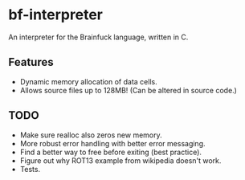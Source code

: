 # bf-interpreter
An interpreter for the Brainfuck language, written in C.

## Features
- Dynamic memory allocation of data cells.
- Allows source files up to 128MB! (Can be altered in source code.)

## TODO
- Make sure realloc also zeros new memory.
- More robust error handling with better error messaging.
- Find a better way to free before exiting (best practice).
- Figure out why ROT13 example from wikipedia doesn't work.
- Tests.

